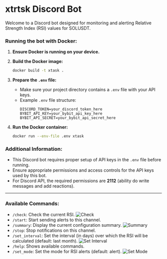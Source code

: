 # xtrtsk Discord Bot

Welcome to a Discord bot designed for monitoring and alerting Relative Strength Index (RSI) values for SOLUSDT.

### Running the bot with Docker:

1. **Ensure Docker is running on your device.**

2. **Build the Docker image:**
   ```bash
   docker build -t xtask .
   ```

3. **Prepare the `.env` file:**
   - Make sure your project directory contains a `.env` file with your API keys.
   - Example `.env` file structure:
     ```plaintext
     DISCORD_TOKEN=your_discord_token_here
     BYBIT_API_KEY=your_bybit_api_key_here
     BYBIT_API_SECRET=your_bybit_api_secret_here
     ```

4. **Run the Docker container:**
   ```bash
   docker run --env-file .env xtask
   ```

### Additional Information:
- This Discord bot requires proper setup of API keys in the `.env` file before running.
- Ensure appropriate permissions and access controls for the API keys used by this bot.
- For Discord API, the required permissions are **2112** (ability do write messages and add reactions). 

___

### Available Commands:

- `/check`: Check the current RSI. ![Check](https://i.imgur.com/8QZJJLe.png)
- `/start`: Start sending alerts to this channel.
- `/summary`: Display the current configuration summary. ![Summary](https://i.imgur.com/w8S5xqu.png)
- `/stop`: Stop notifications on this channel.
- `/set_interval`: Set the interval (in days) over which the RSI will be calculated (default: last month). ![Set Interval](https://i.imgur.com/3ouCtpt.png)
- `/help`: Shows available commands.
- `/set_mode`: Set the mode for RSI alerts (default: alert). ![Set Mode](https://i.imgur.com/ox03yDF.png)

